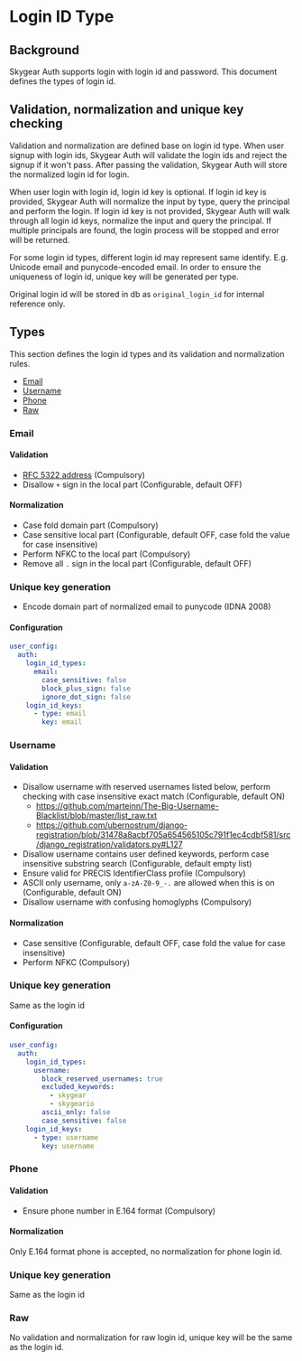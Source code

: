# Login ID Type

## Background

Skygear Auth supports login with login id and password. This document defines the types of login id.

## Validation, normalization and unique key checking

Validation and normalization are defined base on login id type. When user signup with login ids, Skygear Auth will validate the login ids and reject the signup if it won't pass. After passing the validation, Skygear Auth will store the normalized login id for login.

When user login with login id, login id key is optional. If login id key is provided, Skygear Auth will normalize the input by type, query the principal and perform the login. If login id key is not provided, Skygear Auth will walk through all login id keys, normalize the input and query the principal. If multiple principals are found, the login process will be stopped and error will be returned.

For some login id types, different login id may represent same identify. E.g. Unicode email and punycode-encoded email. In order to ensure the uniqueness of login id, unique key will be generated per type.

Original login id will be stored in db as `original_login_id` for internal reference only.

## Types

This section defines the login id types and its validation and normalization rules.

- [Email](#Email)
- [Username](#Username)
- [Phone](#Phone)
- [Raw](#Raw)

### Email

#### Validation

- [RFC 5322 address](https://tools.ietf.org/html/rfc5322#section-3.4.1) (Compulsory)
- Disallow `+` sign in the local part (Configurable, default OFF)

#### Normalization

- Case fold domain part (Compulsory)
- Case sensitive local part (Configurable, default OFF, case fold the value for case insensitive)
- Perform NFKC to the local part (Compulsory)
- Remove all `.` sign in the local part (Configurable, default OFF)

### Unique key generation

- Encode domain part of normalized email to punycode (IDNA 2008)

#### Configuration
```yaml
user_config:
  auth:
    login_id_types:
      email:
        case_sensitive: false
        block_plus_sign: false
        ignore_dot_sign: false
    login_id_keys:
      - type: email
        key: email
```

### Username

#### Validation

- Disallow username with reserved usernames listed below, perform checking with case insensitive exact match (Configurable, default ON)
  - https://github.com/marteinn/The-Big-Username-Blacklist/blob/master/list_raw.txt
  - https://github.com/ubernostrum/django-registration/blob/31478a8acbf705a654565105c791f1ec4cdbf581/src/django_registration/validators.py#L127
- Disallow username contains user defined keywords, perform case insensitive substring search (Configurable, default empty list)
- Ensure valid for PRECIS IdentifierClass profile (Compulsory)
- ASCII only username, only `a-zA-Z0-9_-.` are allowed when this is on (Configurable, default ON)
- Disallow username with confusing homoglyphs (Compulsory)

#### Normalization

- Case sensitive (Configurable, default OFF, case fold the value for case insensitive)
- Perform NFKC (Compulsory)

### Unique key generation

Same as the login id

#### Configuration
```yaml
user_config:
  auth:
    login_id_types:
      username:
        block_reserved_usernames: true
        excluded_keywords:
          - skygear
          - skygeario
        ascii_only: false
        case_sensitive: false
    login_id_keys:
      - type: username
        key: username
```

### Phone

#### Validation

- Ensure phone number in E.164 format (Compulsory)

#### Normalization

Only E.164 format phone is accepted, no normalization for phone login id.

### Unique key generation

Same as the login id

### Raw

No validation and normalization for raw login id, unique key will be the same as the login id.
